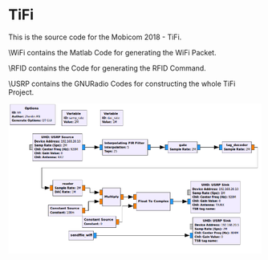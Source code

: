 # TiFi

This is the source code for the Mobicom 2018 - TiFi.

\WiFi contains the Matlab Code for generating the WiFi Packet.

\RFID contains the Code for generating the RFID Command.

\USRP contains the GNURadio Codes for constructing the whole TiFi Project.

![TiFi in GnuRadio flowchar](./TiFi.png)
